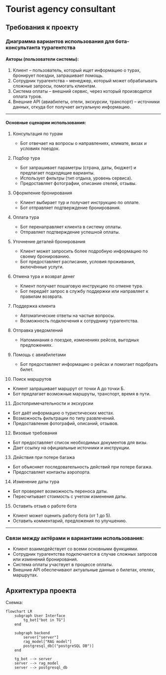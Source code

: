 # Tourist agency consultant

## Требования к проекту

### Диаграмма вариантов использования для бота-консультанта турагентства  

#### Акторы (пользователи системы):  
1. Клиент – пользователь, который ищет информацию о турах, бронирует поездки, запрашивает помощь.  
2. Сотрудник турагентства – менеджер, который может обрабатывать сложные запросы, помогать клиентам.  
3. Система оплаты – внешний сервис, через который производится оплата туров.  
4. Внешние API (авиабилеты, отели, экскурсии, транспорт) – источники данных, откуда бот получает актуальную информацию.  

---

#### Основные сценарии использования:  

1. Консультация по турам  
   - Бот отвечает на вопросы о направлениях, климате, визах и условиях поездок.  

2. Подбор тура  
   - Бот запрашивает параметры (страна, даты, бюджет) и предлагает подходящие варианты.  
   - Использует фильтры (тип отдыха, уровень сервиса).  
   - Предоставляет фотографии, описание отелей, отзывы.  

3. Оформление бронирования  
   - Клиент выбирает тур и получает инструкцию по оплате.  
   - Бот отправляет подтверждение бронирования.  

4. Оплата тура  
   - Бот перенаправляет клиента в систему оплаты.  
   - Отправляет подтверждение успешной оплаты.  

5. Уточнение деталей бронирования  
   - Клиент может запросить более подробную информацию по своему бронированию.  
   - Бот предоставляет расписание, условия проживания, включённые услуги.  

6. Отмена тура и возврат денег  
   - Клиент получает пошаговую инструкцию по отмене тура.  
   - Бот передаёт запрос в службу поддержки или направляет к правилам возврата.  

7. Поддержка клиента  
   - Автоматические ответы на частые вопросы.  
   - Возможность подключения к сотруднику турагентства.  

8. Отправка уведомлений  
   - Напоминания о поездке, изменениях рейсов, выгодных предложениях.  

9. Помощь с авиабилетами  
   - Бот предоставляет информацию о рейсах и помогает подобрать билет.  

10. Поиск маршрутов  
   - Клиент запрашивает маршрут от точки А до точки Б.  
   - Бот предлагает возможные маршруты, транспорт, время в пути.  

11. Достопримечательности и экскурсии  
   - Бот даёт информацию о туристических местах.  
   - Возможность фильтрации по типу развлечений.  
   - Предоставление фотографий, описаний, отзывов.  

12. Визовые требования  
   - Бот предоставляет список необходимых документов для визы.  
   - Дает ссылку на официальные источники и инструкции.  

13. Действия при потере багажа  
   - Бот объясняет последовательность действий при потере багажа.  
   - Предоставляет контакты аэропорта.  

14. Изменение даты тура  
   - Бот проверяет возможность переноса даты.  
   - Пересчитывает стоимость с учетом изменения даты.  

15. Оставить отзыв о работе бота  
   - Клиент может оценить работу бота (от 1 до 5).  
   - Оставить комментарий, предложения по улучшению.  

---

### Связи между актёрами и вариантами использования:  
- Клиент взаимодействует со всеми основными функциями.  
- Сотрудник турагентства подключается в случае сложных запросов или изменений бронирования.  
- Система оплаты участвует в процессе оплаты.  
- Внешние API обеспечивают актуальные данные о билетах, отелях, маршрутах.  

## Архитектура проекта

Схемка:
```mermaid
flowchart LR
    subgraph User Interface
        tg_bot["bot in TG"]
    end

    subgraph backend
        server["server"]
        rag_model["RAG model"]
        postgresql_db[("postgreSQL DB")]
    end

    tg_bot --> server
    server --> rag_model
    server --> postgresql_db
```
